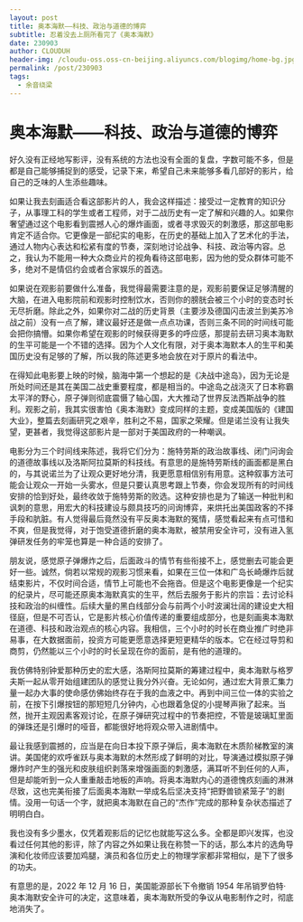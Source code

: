 ```yaml
---
layout: post
title: 奥本海默——科技、政治与道德的博弈
subtitle: 忍着没去上厕所看完了《奥本海默》
date: 230903
author: CLOUDUH
header-img: /cloudu-oss.oss-cn-beijing.aliyuncs.com/blogimg/home-bg.jpg
permalink: /post/230903
tags:
  - 余音绕梁
---
```


# 奥本海默——科技、政治与道德的博弈

好久没有正经地写影评，没有系统的方法也没有全面的复盘，字数可能不多，但是都是自己能够捕捉到的感受，记录下来，希望自己未来能够多看几部好的影片，给自己的乏味的人生添些趣味。

如果让我去刻画适合看这部影片的人，我会这样描述：接受过一定教育的知识分子，从事理工科的学生或者工程师，对于二战历史有一定了解和兴趣的人。如果你奢望通过这个电影看到震撼人心的爆炸画面，或者寻求毁灭的刺激感，那这部电影肯定不适合你。它更像是一部纪实的电影，在历史的基础上加入了艺术化的手法，通过人物内心表达和松紧有度的节奏，深刻地讨论战争、科技、政治等内容。总之，我认为不能用一种大众商业片的视角看待这部电影，因为他的受众群体可能不多，绝对不是情侣约会或者合家娱乐的首选。

如果说在观影前要做什么准备，我觉得最需要注意的是，观影前要保证足够清醒的大脑，在进入电影院前和观影时控制饮水，否则你的膀胱会被三个小时的变态时长无尽折磨。除此之外，如果你对二战的历史背景（主要涉及德国闪击波兰到美苏冷战之前）没有一点了解，建议最好还是做一点点功课，否则三条不同的时间线可能会把你搞懵。如果你希望在观影的时候获得更多的呼应感，那提前去研习奥本海默的生平可能是一个不错的选择。因为个人文化有限，对于奥本海默本人的生平和美国历史没有足够的了解，所以我的陈述更多地会放在对于原片的看法中。

在得知此电影要上映的时候，脑海中第一个想起的是《决战中途岛》，因为无论是所处时间还是其在美国二战史重要程度，都是相当的。中途岛之战浇灭了日本称霸太平洋的野心，原子弹则彻底震慑了轴心国，大大推动了世界反法西斯战争的胜利。观影之前，我其实很害怕《奥本海默》变成同样的主题，变成美国版的《建国大业》，整篇去刻画研究之艰辛，胜利之不易，国家之荣耀。但是诺兰没有让我失望，更甚者，我觉得这部影片是一部对于美国政府的一种嘲讽。

电影分为三个时间线来陈述，我将它们分为：施特劳斯的政治故事线、闭门问询会的道德故事线以及洛斯阿拉莫斯的科技线。有意思的是施特劳斯线的画面都是黑白的，与其说诺兰为了让观众更好地分清，我更愿意相信别有用意。这种叙事方法可能会让观众一开始一头雾水，但是只要认真思考跟上节奏，你会发现所有的时间线安排的恰到好处，最终收敛于施特劳斯的败选。这种安排也是为了输送一种批判和讽刺的意思，用宏大的科技建设与颇具技巧的问询博弈，来烘托出美国政客的不择手段和肮脏。有人觉得最后竟然没有平反奥本海默的冤情，感觉看起来有点可惜和不爽，但是我觉得，对于饱受道德折磨的奥本海默，被禁用安全许可，没有进入氢弹研发任务的牢笼也算是一种合适的安排了。

朋友说，感觉原子弹爆炸之后，后面政斗的情节有些衔接不上，感觉删去可能会更好一些。诚然，倘若以常规的观影习惯来看，如果在三位一体和广岛长崎爆炸后就结束影片，不仅时间合适，情节上可能也不会拖沓。但是这个电影更像是一个纪实的纪录片，尽可能还原奥本海默真实的生平，然后去服务于影片的宗旨：去讨论科技和政治的纠缠性。后续大量的黑白线部分会与前两个小时波澜壮阔的建设史大相径庭，但是不可否认，它是影片核心价值传递的重要组成部分，也是刻画奥本海默在道德、科技和政治观点的核心内容。我相信，三个小时的时长在商业推广时绝非易事，在大数据面前，投资方可能更愿意选择更短更精华的版本。它在经过导剪和商剪，仍然能以三个小时的时长呈现在你的面前，是有他的道理的。

我仿佛特别钟爱那种历史的宏大感，洛斯阿拉莫斯的筹建过程中，奥本海默与格罗夫斯一起从零开始组建团队的感觉让我分外兴奋。无论如何，通过宏大背景汇集力量一起办大事的使命感仿佛始终存在于我的血液之中。再到中间三位一体的实验之前，在按下引爆按钮的那短短几分钟内，心也跟着急促的小提琴声揪了起来。当然，抛开主观因素客观讨论，在原子弹研究过程中的节奏把控，不管是玻璃缸里面的弹珠还是引爆时的哑音，都能很好地将观众带入进剧情中。

最让我感到震撼的，应当是在向日本投下原子弹后，奥本海默在木质阶梯教室的演讲。美国佬的欢呼雀跃与奥本海默的木然形成了鲜明的对比，导演通过模拟原子弹爆炸时产生的强光和皮肤组织剥落来增强画面的刺激感，满耳听不到任何的人声，但是却能听到一众人重重敲击地板的声响。将奥本海默内心的道德愧疚刻画的淋淋尽致，这也完美衔接了后面奥本海默一举成名后坚决支持“把野兽锁紧笼子”的剧情。没用一句话一个字，就把奥本海默在自己的“杰作”完成的那种复杂状态描述了明明白白。

我也没有多少墨水，仅凭着观影后的记忆也就能写这么多。全都是即兴发挥，也没看过任何其他的影评，除了内容之外如果让我在称赞一下的话，那么本片的选角导演和化妆师应该要加鸡腿，演员和各位历史上的物理学家都非常相似，是下了很多的功夫。

有意思的是，2022 年 12 月 16 日，美国能源部长下令撤销 1954 年吊销罗伯特·奥本海默安全许可的决定，这意味着，奥本海默所受的争议从电影制作之时，彻底地消失了。

